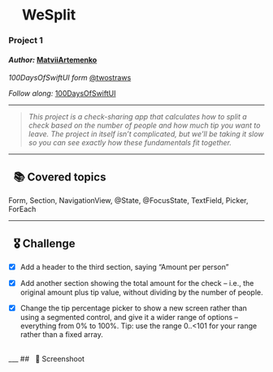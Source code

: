 # &nbsp; &nbsp; WeSplit

### Project 1
#### *Author:* [MatviiArtemenko](https://github.com/100DaysOfSwiftUI-MatviiArtemenko)

*100DaysOfSwiftUI form* [@twostraws](https://twitter.com/twostraws "twostraws twitter page")

*Follow along:*  [100DaysOfSwiftUI](https://www.hackingwithswift.com/100/swiftui "Hacking with Swift")

---

> *This project is a check-sharing app that calculates how to split a check based on the number of people and how much tip you want to leave. The project in itself isn’t complicated, but we’ll be taking it slow so you can see exactly how these fundamentals fit together.*

---

## &nbsp; 📚 Covered topics

 Form, Section, NavigationView, @State, @FocusState, TextField, Picker, ForEach

---
## &nbsp; 🎖 Challenge
* [x] Add a header to the third section, saying “Amount per person”

* [x] Add another section showing the total amount for the check – i.e., the original amount plus tip value, without dividing by the number of people.

* [x] Change the tip percentage picker to show a new screen rather than using a segmented control, and give it a wider range of options – everything from 0% to 100%. Tip: use the range 0..<101 for your range rather than a fixed array. 
<br>
___
 ## &nbsp; 📲 Screenshoot 

